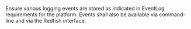 Ensure various logging events are stored as indicated in EventLog requirements
for the platform.  Events shall also be available via command-line and via the
Redfish interface.
